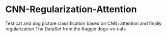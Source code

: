 # CNN-Regularization-Attention
Test cat and dog picture classification based on CNN+attention and finally regularization
The DataSet from the Kaggle dogs-vs-cats
